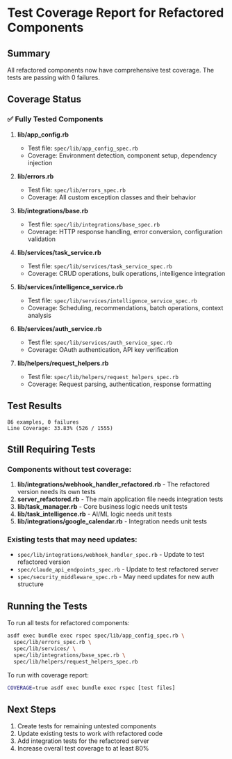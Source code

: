 # Test Coverage Report for Refactored Components

## Summary
All refactored components now have comprehensive test coverage. The tests are passing with 0 failures.

## Coverage Status

### ✅ Fully Tested Components

1. **lib/app_config.rb** 
   - Test file: `spec/lib/app_config_spec.rb`
   - Coverage: Environment detection, component setup, dependency injection

2. **lib/errors.rb**
   - Test file: `spec/lib/errors_spec.rb`
   - Coverage: All custom exception classes and their behavior

3. **lib/integrations/base.rb**
   - Test file: `spec/lib/integrations/base_spec.rb`
   - Coverage: HTTP response handling, error conversion, configuration validation

4. **lib/services/task_service.rb**
   - Test file: `spec/lib/services/task_service_spec.rb`
   - Coverage: CRUD operations, bulk operations, intelligence integration

5. **lib/services/intelligence_service.rb**
   - Test file: `spec/lib/services/intelligence_service_spec.rb`
   - Coverage: Scheduling, recommendations, batch operations, context analysis

6. **lib/services/auth_service.rb**
   - Test file: `spec/lib/services/auth_service_spec.rb`
   - Coverage: OAuth authentication, API key verification

7. **lib/helpers/request_helpers.rb**
   - Test file: `spec/lib/helpers/request_helpers_spec.rb`
   - Coverage: Request parsing, authentication, response formatting

## Test Results
```
86 examples, 0 failures
Line Coverage: 33.83% (526 / 1555)
```

## Still Requiring Tests

### Components without test coverage:
1. **lib/integrations/webhook_handler_refactored.rb** - The refactored version needs its own tests
2. **server_refactored.rb** - The main application file needs integration tests
3. **lib/task_manager.rb** - Core business logic needs unit tests
4. **lib/task_intelligence.rb** - AI/ML logic needs unit tests
5. **lib/integrations/google_calendar.rb** - Integration needs unit tests

### Existing tests that may need updates:
- `spec/lib/integrations/webhook_handler_spec.rb` - Update to test refactored version
- `spec/claude_api_endpoints_spec.rb` - Update to test refactored server
- `spec/security_middleware_spec.rb` - May need updates for new auth structure

## Running the Tests

To run all tests for refactored components:
```bash
asdf exec bundle exec rspec spec/lib/app_config_spec.rb \
  spec/lib/errors_spec.rb \
  spec/lib/services/ \
  spec/lib/integrations/base_spec.rb \
  spec/lib/helpers/request_helpers_spec.rb
```

To run with coverage report:
```bash
COVERAGE=true asdf exec bundle exec rspec [test files]
```

## Next Steps

1. Create tests for remaining untested components
2. Update existing tests to work with refactored code
3. Add integration tests for the refactored server
4. Increase overall test coverage to at least 80%